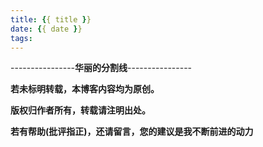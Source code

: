 ```yaml
---
title: {{ title }}
date: {{ date }}
tags:
---
```




<!-- more -->
----------------**华丽的分割线**----------------

**若未标明转载，本博客内容均为原创。**

**版权归作者所有，转载请注明出处。**

**若有帮助(批评指正)，还请留言，您的建议是我不断前进的动力**